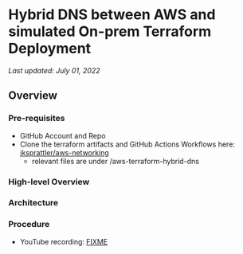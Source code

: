 # Hybrid DNS between AWS and simulated On-prem Terraform Deployment

_Last updated: July 01, 2022_

## Overview

### Pre-requisites

- GitHub Account and Repo 
- Clone the terraform artifacts and GitHub Actions Workflows here: [jksprattler/aws-networking](https://github.com/jksprattler/aws-networking.git)
  - relevant files are under /aws-terraform-hybrid-dns

### High-level Overview


### Architecture


### Procedure

- YouTube recording: [FIXME](FIXME)

